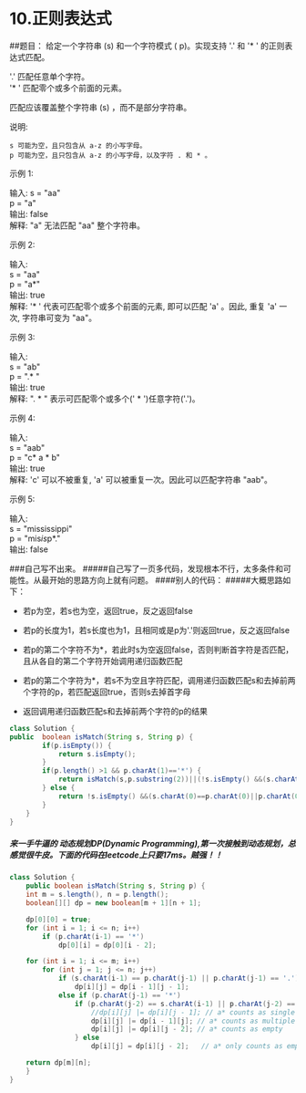 # 10.正则表达式

##题目：
给定一个字符串 (s) 和一个字符模式 ( p)。实现支持 '.' 和 '* ' 的正则表达式匹配。

'.' 匹配任意单个字符。  
'* ' 匹配零个或多个前面的元素。

匹配应该覆盖整个字符串 (s) ，而不是部分字符串。

说明:

    s 可能为空，且只包含从 a-z 的小写字母。
    p 可能为空，且只包含从 a-z 的小写字母，以及字符 . 和 * 。

示例 1:

输入:
s = "aa"  
p = "a"  
输出: false  
解释: "a" 无法匹配 "aa" 整个字符串。

示例 2:

输入:  
s = "aa"  
p = "a*"  
输出: true  
解释: '* ' 代表可匹配零个或多个前面的元素, 即可以匹配 'a' 。因此, 重复 'a' 一次, 字符串可变为 "aa"。

示例 3:

输入:  
s = "ab"  
p = ".* "  
输出: true  
解释: ". * " 表示可匹配零个或多个(' * ')任意字符('.')。

示例 4:

输入:  
s = "aab"   
p = "c* a * b"     
输出: true  
解释: 'c' 可以不被重复, 'a' 可以被重复一次。因此可以匹配字符串 "aab"。

示例 5:

输入:  
s = "mississippi"  
p = "mis*is*p*."  
输出: false  

###自己写不出来。
#####自己写了一页多代码，发现根本不行，太多条件和可能性。从最开始的思路方向上就有问题。
####别人的代码：
#####大概思路如下：

- 若p为空，若s也为空，返回true，反之返回false

- 若p的长度为1，若s长度也为1，且相同或是p为'.'则返回true，反之返回false

- 若p的第二个字符不为*，若此时s为空返回false，否则判断首字符是否匹配，且从各自的第二个字符开始调用递归函数匹配

- 若p的第二个字符为*，若s不为空且字符匹配，调用递归函数匹配s和去掉前两个字符的p，若匹配返回true，否则s去掉首字母

- 返回调用递归函数匹配s和去掉前两个字符的p的结果
```java
class Solution {
public  boolean isMatch(String s, String p) {
        if(p.isEmpty()) {
            return s.isEmpty();
        }
        if(p.length() >1 && p.charAt(1)=='*') {
            return isMatch(s,p.substring(2))||(!s.isEmpty() &&(s.charAt(0)==p.charAt(0) || p.charAt(0)=='.') && isMatch(s.substring(1),p));
        } else {
            return !s.isEmpty() &&(s.charAt(0)==p.charAt(0)||p.charAt(0)=='.') && isMatch(s.substring(1), p.substring(1));
        }
    }
}
```
##### 来一手牛逼的 动态规划DP(Dynamic Programming),第一次接触到动态规划，总感觉很牛皮。下面的代码在leetcode上只要17ms。贼强！！
```java
class Solution {
    public boolean isMatch(String s, String p) {
    int m = s.length(), n = p.length();
    boolean[][] dp = new boolean[m + 1][n + 1];

    dp[0][0] = true;
    for (int i = 1; i <= n; i++)
        if (p.charAt(i-1) == '*')
            dp[0][i] = dp[0][i - 2];

    for (int i = 1; i <= m; i++)
        for (int j = 1; j <= n; j++)
            if (s.charAt(i-1) == p.charAt(j-1) || p.charAt(j-1) == '.')
                dp[i][j] = dp[i - 1][j - 1];
            else if (p.charAt(j-1) == '*')
                if (p.charAt(j-2) == s.charAt(i-1) || p.charAt(j-2) == '.') {
                    //dp[i][j] |= dp[i][j - 1]; // a* counts as single a
                    dp[i][j] |= dp[i - 1][j]; // a* counts as multiple a
                    dp[i][j] |= dp[i][j - 2]; // a* counts as empty
                } else
                    dp[i][j] = dp[i][j - 2];   // a* only counts as empty

    return dp[m][n];
    }
}
```
